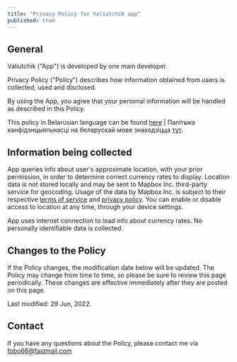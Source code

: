```yaml
---
title: "Privacy Policy for Valiutchik app"
published: true
---
```


## General

Valiutchik ("App") is developed by one main developer.

Privacy Policy ("Policy") describes how information obtained from users is collected, used and disclosed.

By using the App, you agree that your personal information will be handled as described in this Policy.

This policy in Belarusian language can be found [here](./2022/06/29/valiutchik-privacy-policy-by/) | Палітыка канфідэнцыяльнасці на беларускай мове знаходзіцца [тут](./2022/06/29/valiutchik-privacy-policy-by/).

## Information being collected

App queries info about user's approximate location, with your prior permission, in order to determine correct currency rates to display. Location data is not stored locally and may be sent to Mapbox Inc. third-party service for geocoding. Usage of the data by Mapbox Inc. is subject to their respective [terms of service](https://www.mapbox.com/legal/tos) and [privacy policy](https://www.mapbox.com/legal/privacy). You can enable or disable access to location at any time, through your device settings.

App uses internet connection to load info about currency rates. No personally identifiable data is collected.

## Changes to the Policy

If the Policy changes, the modification date below will be updated. The Policy may change from time to time, so please be sure to review this page periodically. These changes are effective immediately after they are posted on this page.

Last modified: 29 Jun, 2022.

## Contact

If you have any questions about the Policy, please contact me via fobo66@fastmail.com
